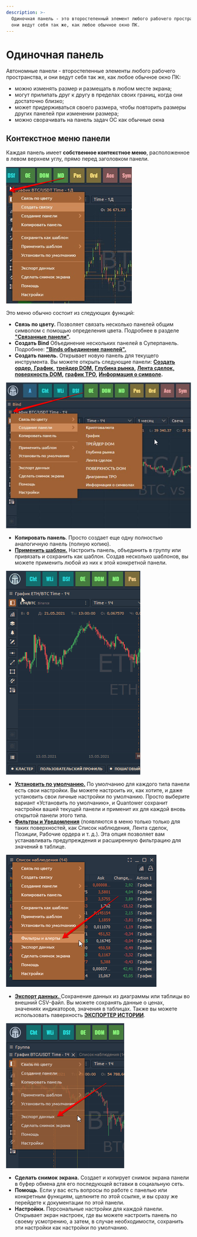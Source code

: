 ```yaml
---
description: >-
  Одиночная панель - это второстепенный элемент любого рабочего пространства, и
  они ведут себя так же, как любое обычное окно ПК.
---
```


# Одиночная панель

Автономные панели - второстепенные элементы любого рабочего пространства, и они ведут себя так же, как любое обычное окно ПК:

* можно изменять размер и размещать в любом месте экрана;
* могут прилипать друг к другу в пределах своих границ, когда они достаточно близко;
* может придерживаться своего размера, чтобы повторить размеры других панелей при изменении размера;
* можно сворачивать на панель задач ОС как обычные окна

## Контекстное меню панели

Каждая панель имеет **собственное контекстное меню**, расположенное в левом верхнем углу, прямо перед заголовком панели.

![](../.gitbook/assets/menyu.png)

Это меню обычно состоит из следующих функций:

* **Связь по цвету.** Позволяет связать несколько панелей общим символом с помощью определения цвета. Подробнее в разделе [**"Связанные панели"**](https://app.gitbook.com/@quantower/s/quantower-ru/\~/drafts/-Ma7xTODeGYMgEpmiuQ-/general-settings/link-panels)**.**
* **Создать Bind** Объединение нескольких панелей в Суперпанель. Подробнее: [**"Binds объединение панелей".**](https://app.gitbook.com/@quantower/s/quantower-ru/\~/drafts/-Ma8piLxj907L8bDjdQX/general-settings/binds)
* **Создать панель.** Открывает новую панель для текущего инструмента. Вы можете открыть следующие панели:  [**Создать ордер**](https://app.gitbook.com/@quantower/s/quantower-ru/\~/drafts/-Ma80V15tvxILSGD6fGC/trading-panels/order-entry)**,**[ **График,**](https://app.gitbook.com/@quantower/s/quantower-ru/\~/drafts/-Ma80V15tvxILSGD6fGC/analytics-panels/chart) [**трейдер DOM,**](https://app.gitbook.com/@quantower/s/quantower-ru/\~/drafts/-Ma80V15tvxILSGD6fGC/trading-panels/dom-trader) [**Глубина рынка,**](https://app.gitbook.com/@quantower/s/quantower-ru/\~/drafts/-Ma80V15tvxILSGD6fGC/trading-panels/market-depth) [**Лента сделок,**](https://app.gitbook.com/@quantower/s/quantower-ru/\~/drafts/-Ma80V15tvxILSGD6fGC/analytics-panels/time-and-sales) [**поверхность DOM**](https://app.gitbook.com/@quantower/s/quantower-ru/\~/drafts/-Ma80V15tvxILSGD6fGC/analytics-panels/dom-surface)**,** [**график TPO**](https://app.gitbook.com/@quantower/s/quantower-ru/\~/drafts/-Ma8piLxj907L8bDjdQX/analytics-panels/tpo-chart)**,** [**Информация о символе**](https://app.gitbook.com/@quantower/s/quantower-ru/\~/drafts/-Ma8piLxj907L8bDjdQX/analytics-panels/tpo-chart)**.**

![](../.gitbook/assets/menyu-paneli.png)

* **Копировать панель**. Просто создает еще одну полностью аналогичную панель (полную копию).
* [**Применить шаблон.**](https://app.gitbook.com/@quantower/s/quantower-ru/\~/drafts/-Ma96l-5cKuNsF1kr68X/general-settings/templates) Настроить панель, объединить в группу или привязать и сохранить как шаблон. Создав несколько шаблонов, вы можете применить любой из них к этой конкретной панели.

![](../.gitbook/assets/smena-shablona1.gif)

* [**Установить по умолчанию.**](https://app.gitbook.com/@quantower/s/quantower-ru/\~/drafts/-MaDSngnB6Chw3rN5tcw/general-settings/set-as-default)  По умолчанию для каждого типа панели есть свои настройки. Вы можете настроить их, как хотите, и даже установить свои личные настройки по умолчанию. Просто выберите вариант «Установить по умолчанию», и Quantower сохранит настройки вашей текущей панели и применит их для каждой вновь открытой панели этого типа.
* [**Фильтры и Уведомления**](https://app.gitbook.com/@quantower/s/quantower-ru/general-settings/setup-actions-and-advanced-filters) (появляются в меню только только для таких поверхностей, как Список наблюдения, Лента сделок, Позиции, Рабочие ордера и т. д.). Эта опция позволяет вам устанавливать предупреждения и расширенную фильтрацию для значений в таблице.

![](../.gitbook/assets/filtry-i-alerty.png)

* [**Экспорт данных.** ](https://app.gitbook.com/@quantower/s/quantower-ru/\~/drafts/-MaDa7e9OreASp45gkVI/miscellaneous-panels/history-exporter#how-to-export-historical-data-via-other-panels)Сохранение данных из диаграммы или таблицы во внешний CSV-файл. Вы можете сохранять данные о ценах, значениях индикаторов, значения в таблицах. Также вы можете использовать паверхность [**ЭКСПОРТЕР ИСТОРИИ**](https://app.gitbook.com/@quantower/s/quantower-ru/\~/drafts/-MaDa7e9OreASp45gkVI/miscellaneous-panels/history-exporter).

![](../.gitbook/assets/eksport-dannnykh.png)

* **Сделать снимок экрана.** Создает и копирует снимок экрана панели в буфер обмена для его последующей вставки в социальную сеть.
* **Помощь**. Если у вас есть вопросы по работе с панелью или конкретным функциям, щелкните по этой ссылке, и вы сразу же перейдете к документации по этой панели.
* **Настройки.** Персональные настройки для каждой панели. Открывает экран настроек, где вы можете настроить панель по своему усмотрению, а затем, в случае необходимости, сохранить эти настройки как настройки по умолчанию.

